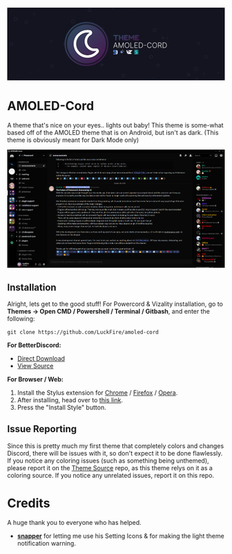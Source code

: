 ![Banner](./assets/banner.png)

# AMOLED-Cord
A theme that's nice on your eyes.. lights out baby! This theme is some-what based off of the AMOLED theme that is on Android, but isn't as dark. (This theme is obviously meant for Dark Mode only)

![Preview](./screenshots/main-preview.png)

## Installation
Alright, lets get to the good stuff! For Powercord & Vizality installation, go to **Themes -> Open CMD / Powershell / Terminal / Gitbash**, and enter the following:
```
git clone https://github.com/LuckFire/amoled-cord
```

**For BetterDiscord:**
- [Direct Download](https://betterdiscord.net/ghdl?id=3625)
- [View Source](https://luckfire.github.io/amoled-cord/src/support/betterdiscord/compiled.css)

**For Browser / Web:**
1. Install the Stylus extension for [Chrome](https://chrome.google.com/webstore/detail/stylus/clngdbkpkpeebahjckkjfobafhncgmne) / [Firefox](https://addons.mozilla.org/en-US/firefox/addon/styl-us/) / [Opera](https://github.com/openstyles/stylus/wiki/Opera,-Outdated-Stylus).
2. After installing, head over to [this link](https://luckfire.github.io/amoled-cord/src/support/AMOLED-Cord.user.css).
3. Press the "Install Style" button.

## Issue Reporting
Since this is pretty much my first theme that completely colors and changes Discord, there will be issues with it, so don't expect it to be done flawlessly. If you notice any coloring issues (such as something being unthemed), please report it on the [Theme Source](https://github.com/LuckFire/theme-source) repo, as this theme relys on it as a coloring source. If you notice any unrelated issues, report it on this repo.

# Credits
A huge thank you to everyone who has helped.
- **[snapper](https://github.com/snappercord/)** for letting me use his Setting Icons & for making the light theme notification warning.
